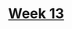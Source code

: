 # [Week 13](https://github.com/benbrastmckie/ModalHistory?tab=readme-ov-file#week-13-necessary-and-sufficient)
